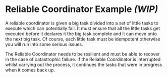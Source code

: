 # Reliable Coordinator Example _(WIP)_ #
A reliable coordinator is given a big task divided into a set of little tasks to execute which can potentially fail. 
It must ensure that all the little tasks get executed before it declares it the big task complete and it can move onto 
the next big task. Of course, each little task must be idempotent otherwise you will run into some serious issues. 

The Reliable Coordinator needs to be resilient and must be able to recover in the case of catastrophic failure.  If the 
Reliable Coordinator is interrupted whilst carrying out the process, it continues the tasks that were in progress when 
it comes back up.
